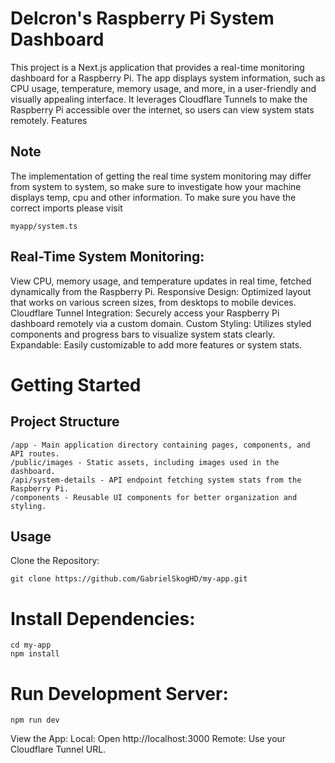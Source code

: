 # Delcron's Raspberry Pi System Dashboard

This project is a Next.js application that provides a real-time monitoring dashboard for a Raspberry Pi. The app displays system information, such as CPU usage, temperature, memory usage, and more, in a user-friendly and visually appealing interface. It leverages Cloudflare Tunnels to make the Raspberry Pi accessible over the internet, so users can view system stats remotely.
Features

## Note
The implementation of getting the real time system monitoring may differ from system to system, so make sure to investigate how your machine displays temp, cpu and other information. To make sure you have the correct imports please visit 

    myapp/system.ts

## Real-Time System Monitoring: 
View CPU, memory usage, and temperature updates in real time, fetched dynamically from the Raspberry Pi.
Responsive Design: Optimized layout that works on various screen sizes, from desktops to mobile devices.
    Cloudflare Tunnel Integration: Securely access your Raspberry Pi dashboard remotely via a custom domain.
    Custom Styling: Utilizes styled components and progress bars to visualize system stats clearly.
    Expandable: Easily customizable to add more features or system stats.

# Getting Started

## Project Structure

    /app - Main application directory containing pages, components, and API routes.
    /public/images - Static assets, including images used in the dashboard.
    /api/system-details - API endpoint fetching system stats from the Raspberry Pi.
    /components - Reusable UI components for better organization and styling.

## Usage

Clone the Repository:

    git clone https://github.com/GabrielSkogHD/my-app.git

# Install Dependencies:

    cd my-app
    npm install

# Run Development Server:

    npm run dev

View the App:
        Local: Open http://localhost:3000
        Remote: Use your Cloudflare Tunnel URL.

